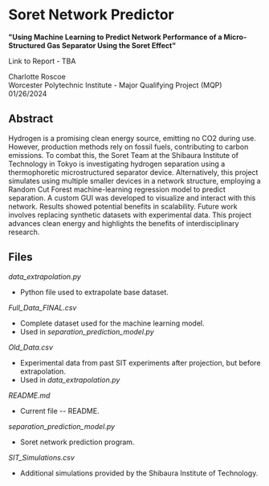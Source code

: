 # Soret Network Predictor
 **"Using Machine Learning to Predict Network Performance of a Micro-Structured Gas Separator Using the Soret Effect"**

Link to Report - TBA
 
 Charlotte Roscoe \
 Worcester Polytechnic Institute -  Major Qualifying Project (MQP) \
 01/26/2024

## Abstract

Hydrogen is a promising clean energy source, emitting no CO2 during use. However, production methods rely on fossil fuels, contributing to carbon emissions. To combat this, the Soret Team at the Shibaura Institute of Technology in Tokyo is investigating hydrogen separation using a thermophoretic microstructured separator device. Alternatively, this project simulates using multiple smaller devices in a network structure, employing a Random Cut Forest machine-learning regression model to predict separation. A custom GUI was developed to visualize and interact with this network. Results showed potential benefits in scalability. Future work involves replacing synthetic datasets with experimental data. This project advances clean energy and highlights the benefits of interdisciplinary research.


## Files
*data_extrapolation.py*
* Python file used to extrapolate base dataset.

*Full_Data_FINAL.csv*
* Complete dataset used for the machine learning model.
* Used in *separation_prediction_model.py*

*Old_Data.csv*
* Experimental data from past SIT experiments after projection, but before extrapolation.
* Used in *data_extrapolation.py*

*README.md*
* Current file -- README.

*separation_prediction_model.py*
* Soret network prediction program.

*SIT_Simulations.csv*
* Additional simulations provided by the Shibaura Institute of Technology.
